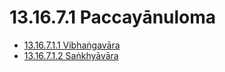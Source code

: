 # 13.16.7.1 Paccayānuloma

* [13.16.7.1.1 Vibhaṅgavāra](13.16.7.1/13.16.7.1.1.md)
* [13.16.7.1.2 Saṅkhyāvāra](13.16.7.1/13.16.7.1.2.md)
